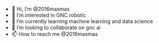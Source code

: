 - 👋 Hi, I’m @2016masmas
- 👀 I’m interested in GNC robotic
- 🌱 I’m currently learning machine learning and data science
- 💞️ I’m looking to collaborate on gnc ai
- 📫 How to reach me @2016masmas

<!---
2016masmas/2016masmas is a ✨ special ✨ repository because its `README.md` (this file) appears on your GitHub profile.
You can click the Preview link to take a look at your changes.
--->

